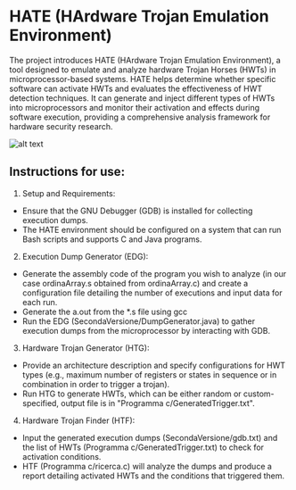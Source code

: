 # HATE (HArdware Trojan Emulation Environment)

The project introduces HATE (HArdware Trojan Emulation Environment), a tool designed to emulate and analyze hardware Trojan Horses (HWTs) in microprocessor-based systems. 
HATE helps determine whether specific software can activate HWTs and evaluates the effectiveness of HWT detection techniques. It can generate and inject different types of 
HWTs into microprocessors and monitor their activation and effects during software execution, providing a comprehensive analysis framework for hardware security research.

![alt text](https://drive.google.com/file/d/1OcH9SCZPTXQ_YLEgKUyP6NMreSDlawOO/view?usp=sharing)

## Instructions for use:

1. Setup and Requirements:
* Ensure that the GNU Debugger (GDB) is installed for collecting execution dumps.
* The HATE environment should be configured on a system that can run Bash scripts and supports C and Java programs.

2. Execution Dump Generator (EDG):
- Generate the assembly code of the program you wish to analyze (in our case ordinaArray.s obtained from ordinaArray.c) and create a configuration file detailing the number of executions and input data for each run.
- Generate the a.out from the *.s file using gcc
- Run the EDG (SecondaVersione/DumpGenerator.java) to gather execution dumps from the microprocessor by interacting with GDB.

3. Hardware Trojan Generator (HTG):
- Provide an architecture description and specify configurations for HWT types (e.g., maximum number of registers or states in sequence or in combination in order to trigger a trojan).
- Run HTG to generate HWTs, which can be either random or custom-specified, output file is in "Programma c/GeneratedTrigger.txt".

4. Hardware Trojan Finder (HTF):
- Input the generated execution dumps (SecondaVersione/gdb.txt) and the list of HWTs (Programma c/GeneratedTrigger.txt) to check for activation conditions.
- HTF (Programma c/ricerca.c) will analyze the dumps and produce a report detailing activated HWTs and the conditions that triggered them.
